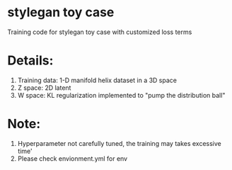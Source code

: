 # stylegan toy case
Training code for stylegan toy case with customized loss terms

# Details:
1. Training data: 1-D manifold helix dataset in a 3D space
2. Z space: 2D latent
3. W space: KL regularization implemented to "pump the distribution ball"

# Note:
1. Hyperparameter not carefully tuned, the training may takes excessive time'
2. Please check envionment.yml for env
